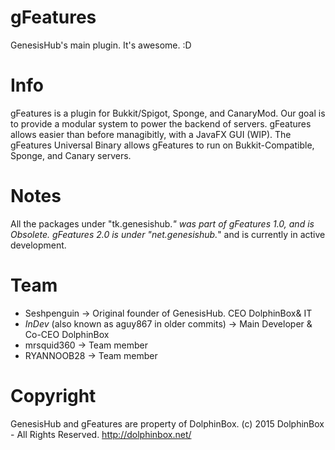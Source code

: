 # gFeatures
GenesisHub's main plugin.
It's awesome.
:D

# Info
gFeatures is a plugin for Bukkit/Spigot, Sponge, and CanaryMod. Our goal is to provide a modular system to power the backend of servers.
gFeatures allows easier than before managibitly, with a JavaFX GUI (WIP).
The gFeatures Universal Binary allows gFeatures to run on Bukkit-Compatible, Sponge, and Canary servers.

# Notes
All the packages under "tk.genesishub.*" was part of gFeatures 1.0, and is Obsolete.
gFeatures 2.0 is under "net.genesishub.*" and is currently in active development.

# Team
- Seshpenguin -> Original founder of GenesisHub. CEO DolphinBox& IT
- _InDev_ (also known as aguy867 in older commits) -> Main Developer & Co-CEO DolphinBox
- mrsquid360 -> Team member
- RYANNOOB28 -> Team member

# Copyright
GenesisHub and gFeatures are property of DolphinBox.
(c) 2015 DolphinBox - All Rights Reserved.
http://dolphinbox.net/